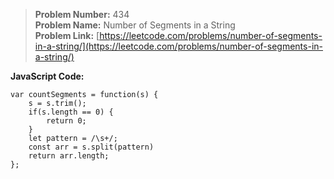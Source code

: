 > **Problem Number:** 434 <br>
> **Problem Name:** Number of Segments in a String <br>
> **Problem Link:** [https://leetcode.com/problems/number-of-segments-in-a-string/](https://leetcode.com/problems/number-of-segments-in-a-string/) <br>

**JavaScript Code:** <br>

    var countSegments = function(s) {
        s = s.trim();
        if(s.length == 0) {
            return 0;
        }
        let pattern = /\s+/;
        const arr = s.split(pattern)
        return arr.length;
    };
